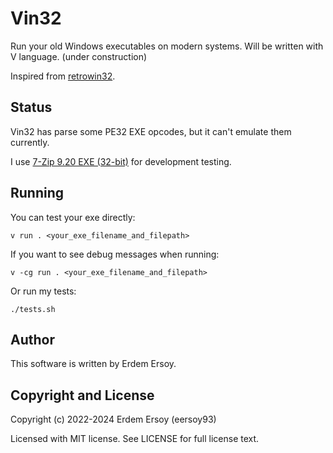 # Vin32

Run your old Windows executables on modern systems. Will be written with V language. (under construction)

Inspired from [retrowin32](https://github.com/evmar/retrowin32).

## Status

Vin32 has parse some PE32 EXE opcodes, but it can't emulate them currently.

I use [7-Zip 9.20 EXE (32-bit)](https://www.7-zip.org/a/7z920.exe) for development testing.

## Running

You can test your exe directly:

```v run . <your_exe_filename_and_filepath>```

If you want to see debug messages when running:

```v -cg run . <your_exe_filename_and_filepath>```

Or run my tests:

```./tests.sh```

## Author

This software is written by Erdem Ersoy.

## Copyright and License

Copyright (c) 2022-2024 Erdem Ersoy (eersoy93)

Licensed with MIT license. See LICENSE for full license text.
